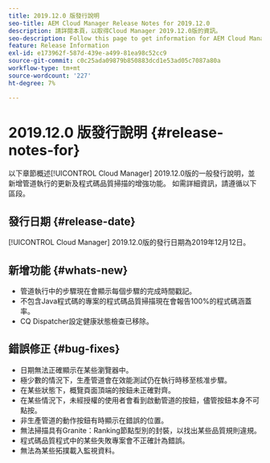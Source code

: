```yaml
---
title: 2019.12.0 版發行說明
seo-title: AEM Cloud Manager Release Notes for 2019.12.0
description: 請詳閱本頁，以取得Cloud Manager 2019.12.0版的資訊。
seo-description: Follow this page to get information for AEM Cloud Manager Release 2019.12.0.
feature: Release Information
exl-id: e173962f-587d-439e-a499-81ea98c52cc9
source-git-commit: c0c25ada09879b850883dcd1e53ad05c7087a80a
workflow-type: tm+mt
source-wordcount: '227'
ht-degree: 7%

---
```


# 2019.12.0 版發行說明 {#release-notes-for}

以下章節概述[!UICONTROL Cloud Manager] 2019.12.0版的一般發行說明，並新增管道執行的更新及程式碼品質掃描的增強功能。
如需詳細資訊，請遵循以下區段。

## 發行日期 {#release-date}

[!UICONTROL Cloud Manager] 2019.12.0版的發行日期為2019年12月12日。

## 新增功能 {#whats-new}

* 管道執行中的步驟現在會顯示每個步驟的完成時間戳記。
* 不包含Java程式碼的專案的程式碼品質掃描現在會報告100%的程式碼涵蓋率。
* CQ Dispatcher設定健康狀態檢查已移除。

## 錯誤修正 {#bug-fixes}

* 日期無法正確顯示在某些瀏覽器中。
* 極少數的情況下，生產管道會在效能測試仍在執行時移至核准步驟。
* 在某些狀態下，概覽頁面頂端的按鈕未正確對齊。
* 在某些情況下，未經授權的使用者會看到啟動管道的按鈕，儘管按鈕本身不可點按。
* 非生產管道的動作按鈕有時顯示在錯誤的位置。
* 無法掃描具有Granite：Ranking節點型別的封裝，以找出某些品質規則違規。
* 程式碼品質程式中的某些失敗專案會不正確計為錯誤。
* 無法為某些拓撲載入監視資料。

